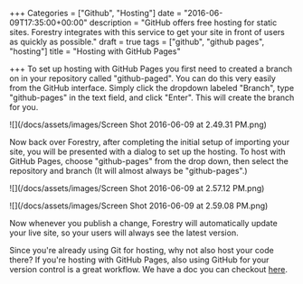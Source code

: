 +++
Categories = ["Github", "Hosting"]
date = "2016-06-09T17:35:00+00:00"
description = "GitHub offers free hosting for static sites. Forestry integrates with this service to get your site in front of users as quickly as possible."
draft = true
tags = ["github", "github pages", "hosting"]
title = "Hosting with GitHub Pages"

+++
To set up hosting with GitHub Pages you first need to created a branch on in your repository called "github-paged". You can do this very easily from the GitHub interface. Simply click the dropdown labeled "Branch", type "github-pages" in the text field, and click "Enter". This will create the branch for you.

![](/docs/assets/images/Screen Shot 2016-06-09 at 2.49.31 PM.png)

Now back over Forestry, after completing the initial setup of importing your site, you will be presented with a dialog to set up the hosting. To host with GitHub Pages, choose "github-pages" from the drop down, then select the repository and branch (It will almost always be "github-pages".) 

![](/docs/assets/images/Screen Shot 2016-06-09 at 2.57.12 PM.png)


![](/docs/assets/images/Screen Shot 2016-06-09 at 2.59.08 PM.png)

Now whenever you publish a change, Forestry will automatically update your live site, so your users will always see the latest version.

Since you're already using Git for hosting, why not also host your code there? If you're hosting with GitHub Pages, also using GitHub for your version control is a great workflow. We have a doc you can checkout [here](../../setting-up-a-site/importing-a-site-from-github/).